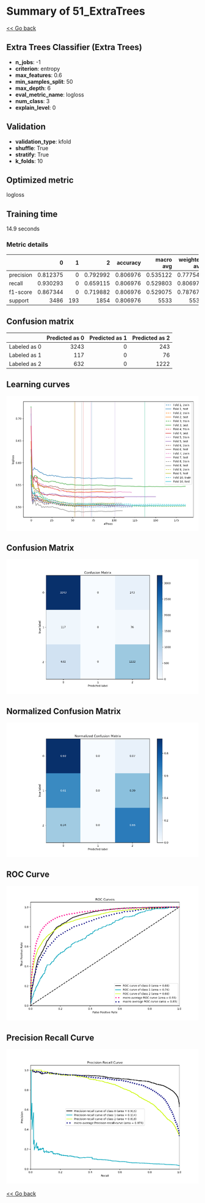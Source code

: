 # Summary of 51_ExtraTrees

[<< Go back](../README.md)


## Extra Trees Classifier (Extra Trees)
- **n_jobs**: -1
- **criterion**: entropy
- **max_features**: 0.6
- **min_samples_split**: 50
- **max_depth**: 6
- **eval_metric_name**: logloss
- **num_class**: 3
- **explain_level**: 0

## Validation
 - **validation_type**: kfold
 - **shuffle**: True
 - **stratify**: True
 - **k_folds**: 10

## Optimized metric
logloss

## Training time

14.9 seconds

### Metric details
|           |           0 |   1 |           2 |   accuracy |   macro avg |   weighted avg |   logloss |
|:----------|------------:|----:|------------:|-----------:|------------:|---------------:|----------:|
| precision |    0.812375 |   0 |    0.792992 |   0.806976 |    0.535122 |       0.777543 |  0.525199 |
| recall    |    0.930293 |   0 |    0.659115 |   0.806976 |    0.529803 |       0.806976 |  0.525199 |
| f1-score  |    0.867344 |   0 |    0.719882 |   0.806976 |    0.529075 |       0.787678 |  0.525199 |
| support   | 3486        | 193 | 1854        |   0.806976 | 5533        |    5533        |  0.525199 |


## Confusion matrix
|              |   Predicted as 0 |   Predicted as 1 |   Predicted as 2 |
|:-------------|-----------------:|-----------------:|-----------------:|
| Labeled as 0 |             3243 |                0 |              243 |
| Labeled as 1 |              117 |                0 |               76 |
| Labeled as 2 |              632 |                0 |             1222 |

## Learning curves
![Learning curves](learning_curves.png)
## Confusion Matrix

![Confusion Matrix](confusion_matrix.png)


## Normalized Confusion Matrix

![Normalized Confusion Matrix](confusion_matrix_normalized.png)


## ROC Curve

![ROC Curve](roc_curve.png)


## Precision Recall Curve

![Precision Recall Curve](precision_recall_curve.png)



[<< Go back](../README.md)
